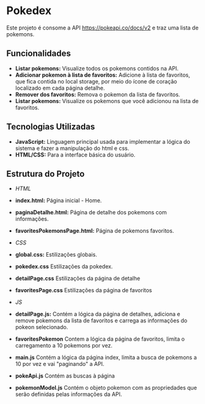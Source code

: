 # Pokedex

Este projeto é consome a API https://pokeapi.co/docs/v2 e traz uma lista de pokemons.

## Funcionalidades

- **Listar pokemons:** Visualize todos os pokemons contidos na API.
- **Adicionar pokemon à lista de favoritos:** Adicione à lista de favoritos, que fica contida no local storage, por meio do ícone de coração localizado em cada página detalhe.
- **Remover dos favoritos:** Remova o pokemon da lista de favoritos.
- **Listar pokemons:** Visualize os pokemons que você adicionou na lista de favoritos.

## Tecnologias Utilizadas

- **JavaScript:** Linguagem principal usada para implementar a lógica do sistema e fazer a manipulação do html e css.
- **HTML/CSS:** Para a interface básica do usuário.

## Estrutura do Projeto
- *HTML*
- **index.html:** Página inicial - Home.
- **paginaDetalhe.html:** Página de detalhe dos pokemons com informações.
- **favoritesPokemonsPage.html:** Página de pokemons favoritos.
  
- *CSS*
- **global.css:** Estilizações globais.
- **pokedex.css** Estilizações da pokedex.
- **detailPage.css** Estilizações da página de detalhe
- **favoritesPage.css** Estilizações da página de favoritos
  
- *JS*
- **detailPage.js:** Contém a lógica da página de detalhes, adiciona e remove pokemons da lista de favoritos e carrega as informações do pokeon selecionado.
- **favoritesPokemon** Contem a lógica da página de favoritos, limita o carregamento a 10 pokemons por vez.
- **main.js** Contém a lógica da página index, limita a busca de pokemons a 10 por vez e vai "paginando" a API.
- **pokeApi.js** Contém as buscas à página
- **pokemonModel.js** Contém o objeto pokemon com as propriedades que serão definidas pelas informações da API.
